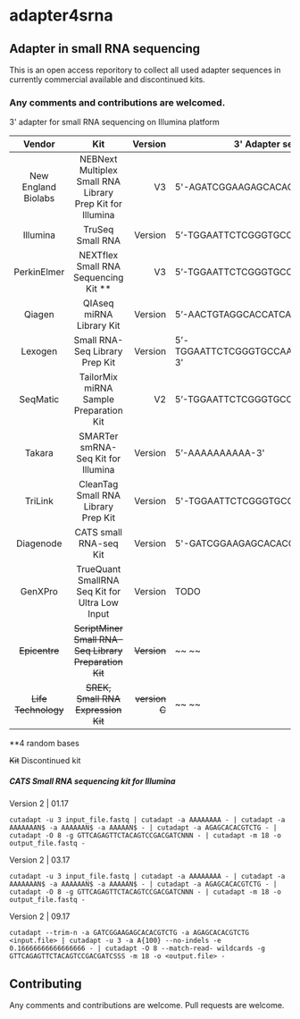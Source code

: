 # adapter4srna

## Adapter in small RNA sequencing
This is an open access reporitory to collect all used adapter sequences in currently commercial available and discontinued kits.

### Any comments and contributions are welcomed.


3' adapter for small RNA sequencing on Illumina platform


| Vendor        | Kit           | Version | 3' Adapter sequence |
|:-----------:|:-----------:|-----------:|-----------|
| New England Biolabs        | NEBNext Multiplex Small RNA Library Prep Kit for Illumina           | V3 | 5'-AGATCGGAAGAGCACACGTCT-3' |
| Illumina        | TruSeq Small RNA           | Version | 5’-TGGAATTCTCGGGTGCCAAGG-3' |
| PerkinElmer        | NEXTflex Small RNA Sequencing Kit **           | V3 | 5’-TGGAATTCTCGGGTGCCAAGG-3' |
| Qiagen        | QIAseq miRNA Library Kit           | Version | 5’-AACTGTAGGCACCATCAAT-3' |
| Lexogen        | Small RNA-Seq Library Prep Kit           | Version | 5’-TGGAATTCTCGGGTGCCAAGGAACTCCAGTCAC-3'  |
| SeqMatic        | TailorMix miRNA Sample Preparation Kit           | V2 | 5’-TGGAATTCTCGGGTGCCAAGG-3' |
| Takara        | SMARTer smRNA-Seq Kit for Illumina           | Version | 5’-AAAAAAAAAA-3' |
| TriLink        | CleanTag Small RNA Library Prep Kit           | Version | 5'-TGGAATTCTCGGGTGCCAAGG-3' |
| Diagenode        | CATS small RNA-seq Kit           | Version | 5'-GATCGGAAGAGCACACGTCTG-3'  |
| GenXPro         | TrueQuant SmallRNA Seq Kit for Ultra Low Input           | Version | TODO |
| ~~Epicentre~~        | ~~ScriptMiner Small RNA-Seq Library Preparation Kit~~           | ~~Version~~ | ~~ ~~ | 
| ~~Life Technology~~        | ~~SREK, Small RNA Expression Kit~~           | ~~version C~~ | ~~ ~~ | 

**4 random bases

~~Kit~~ Discontinued kit


##### CATS Small RNA sequencing kit for Illumina

Version 2 | 01.17
```
cutadapt -u 3 input_file.fastq | cutadapt -a AAAAAAAA - | cutadapt -a AAAAAAAN$ -a AAAAAAN$ -a AAAAAN$ - | cutadapt -a AGAGCACACGTCTG - | cutadapt -O 8 -g GTTCAGAGTTCTACAGTCCGACGATCNNN - | cutadapt -m 18 -o output_file.fastq -
```

Version 2 | 03.17
```
cutadapt -u 3 input_file.fastq | cutadapt -a AAAAAAAA - | cutadapt -a AAAAAAAN$ -a AAAAAAN$ -a AAAAAN$ - | cutadapt -a AGAGCACACGTCTG - | cutadapt -O 8 -g GTTCAGAGTTCTACAGTCCGACGATCNNN - | cutadapt -m 18 -o output_file.fastq -
```


Version 2 | 09.17
```
cutadapt --trim-n -a GATCGGAAGAGCACACGTCTG -a AGAGCACACGTCTG <input.file> | cutadapt -u 3 -a A{100} --no-indels -e 0.16666666666666666 - | cutadapt -O 8 --match-read- wildcards -g GTTCAGAGTTCTACAGTCCGACGATCSSS -m 18 -o <output.file> -
```


## Contributing
Any comments and contributions are welcome.
Pull requests are welcome.


